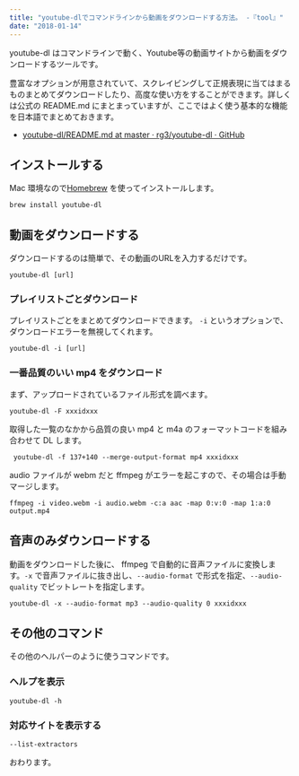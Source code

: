 ```yaml
---
title: "youtube-dlでコマンドラインから動画をダウンロードする方法。 -『tool』"
date: "2018-01-14"
---
```


youtube-dl はコマンドラインで動く、Youtube等の動画サイトから動画をダウンロードするツールです。

豊富なオプションが用意されていて、スクレイビングして正規表現に当てはまるものまとめてダウンロードしたり、高度な使い方をすることができます。詳しくは公式の README.md にまとまっていますが、ここではよく使う基本的な機能を日本語でまとめておきます。

- [youtube-dl/README.md at master · rg3/youtube-dl · GitHub](https://github.com/rg3/youtube-dl/blob/master/README.md)

## インストールする

Mac 環境なので[Homebrew](https://brew.sh/index_ja.html) を使ってインストールします。

```
brew install youtube-dl

```

## 動画をダウンロードする

ダウンロードするのは簡単で、その動画のURLを入力するだけです。

```
youtube-dl [url]

```

### プレイリストごとダウンロード

プレイリストごとをまとめてダウンロードできます。 `-i` というオプションで、ダウンロードエラーを無視してくれます。

```
youtube-dl -i [url]

```

### 一番品質のいい mp4 をダウンロード

まず、アップロードされているファイル形式を調べます。

```
youtube-dl -F xxxidxxx

```

取得した一覧のなかから品質の良い mp4 と m4a のフォーマットコードを組み合わせて DL します。

```
 youtube-dl -f 137+140 --merge-output-format mp4 xxxidxxx

```

audio ファイルが webm だと ffmpeg がエラーを起こすので、その場合は手動マージします。

```
ffmpeg -i video.webm -i audio.webm -c:a aac -map 0:v:0 -map 1:a:0 output.mp4

```

## 音声のみダウンロードする

動画をダウンロードした後に、 ffmpeg で自動的に音声ファイルに変換します。`-x` で音声ファイルに抜き出し、`--audio-format` で形式を指定、`--audio-quality` でビットレートを指定します。

```
youtube-dl -x --audio-format mp3 --audio-quality 0 xxxidxxx

```

## その他のコマンド

その他のヘルパーのように使うコマンドです。

### ヘルプを表示

```
youtube-dl -h

```

### 対応サイトを表示する

```
--list-extractors

```

おわります。
